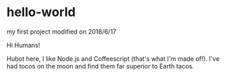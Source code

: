 # hello-world

my first project modified on 2018/6/17

Hi Humans!

Hubot here, I like Node.js and Coffeescript (that's what I'm made of!).
I've had tocos on the moon and find them far superior to Earth tacos.

